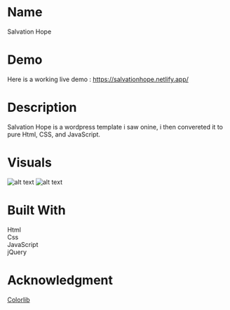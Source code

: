 # Name 
Salvation Hope

# Demo
Here is a working live demo : https://salvationhope.netlify.app/

# Description
Salvation Hope is a wordpress template i saw onine, i then convereted it to pure Html, CSS, and JavaScript.

# Visuals
![alt text](https://res.cloudinary.com/dhsg45mob/image/upload/v1618313137/salvation_sdmppo.png)
![alt text](https://res.cloudinary.com/dhsg45mob/image/upload/v1618313150/salvation_kpboia.png)

# Built With
Html  
Css  
JavaScript  
jQuery  

# Acknowledgment
[Colorlib](https://colorlib.com/)
